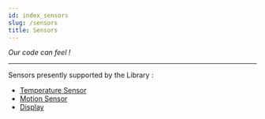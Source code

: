 ```yaml
---
id: index_sensors
slug: /sensors
title: Sensors
---
```


*Our code can feel !*

---

Sensors presently supported by the Library :

- [Temperature Sensor](aht10.md)
- [Motion Sensor](mpu6050.mdx)
- [Display](display.md)